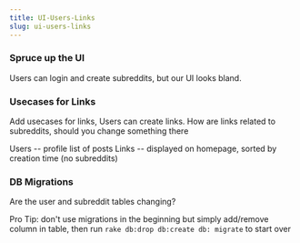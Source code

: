 ```yaml
---
title: UI-Users-Links
slug: ui-users-links
---
```


### Spruce up the UI

Users can login and create subreddits, but our UI looks bland. 

### Usecases for Links

Add usecases for links, Users can create links. How are links related to subreddits, should you change something there


Users -- profile list of posts
Links -- displayed on homepage, sorted by creation time (no subreddits)


### DB Migrations 

Are the user and subreddit tables changing? 

Pro Tip: don't use migrations in the beginning but simply add/remove column in table, then run
`rake db:drop db:create db: migrate` to start over 